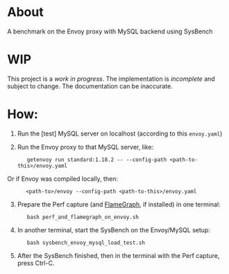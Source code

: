 # About

A benchmark on the Envoy proxy with MySQL backend using SysBench

# WIP

This project is a *work in progress*. The implementation is *incomplete* and
subject to change. The documentation can be inaccurate.

# How:

1. Run the [test] MySQL server on localhost (according to this `envoy.yaml`)

2. Run the Envoy proxy to that MySQL server, like:

          getenvoy run standard:1.18.2 -- --config-path <path-to-this>/envoy.yaml 

Or if Envoy was compiled locally, then:

          <path-to>/envoy --config-path <path-to-this>/envoy.yaml

3. Prepare the Perf capture (and [FlameGraph](https://github.com/brendangregg/FlameGraph), if installed) in one terminal:

          bash perf_and_flamegraph_on_envoy.sh

4. In another terminal, start the SysBench on the Envoy/MySQL setup:

          bash sysbench_envoy_mysql_load_test.sh

5. After the SysBench finished, then in the terminal with the Perf capture,
press Ctrl-C.

